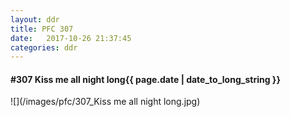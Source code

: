 ```yaml
---
layout: ddr
title: PFC 307
date:   2017-10-26 21:37:45
categories: ddr
---
```


#### **#307** Kiss me all night long<span class="pull-right">{{ page.date | date_to_long_string }}</span>
![](/images/pfc/307_Kiss me all night long.jpg)
